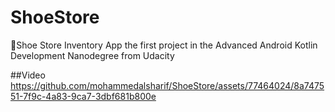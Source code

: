 # ShoeStore
👟Shoe Store Inventory App the first project in the Advanced Android Kotlin Development Nanodegree from Udacity

##Video
https://github.com/mohammedalsharif/ShoeStore/assets/77464024/8a747551-7f9c-4a83-9ca7-3dbf681b800e
